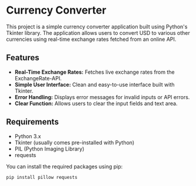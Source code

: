 # Currency Converter

This project is a simple currency converter application built using Python's Tkinter library. The application allows users to convert USD to various other currencies using real-time exchange rates fetched from an online API.

## Features

- **Real-Time Exchange Rates:** Fetches live exchange rates from the ExchangeRate-API.
- **Simple User Interface:** Clean and easy-to-use interface built with Tkinter.
- **Error Handling:** Displays error messages for invalid inputs or API errors.
- **Clear Function:** Allows users to clear the input fields and text area.

## Requirements

- Python 3.x
- Tkinter (usually comes pre-installed with Python)
- PIL (Python Imaging Library)
- requests

You can install the required packages using pip:

```bash
pip install pillow requests
